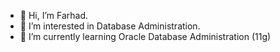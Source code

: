 - 👋 Hi, I’m Farhad.
- 👀 I’m interested in Database Administration.
- 🌱 I’m currently learning Oracle Database Administration (11g)

<!---
FarhadHossainTanvir/FarhadHossainTanvir is a ✨ special ✨ repository because its `README.md` (this file) appears on your GitHub profile.
You can click the Preview link to take a look at your changes.
--->
